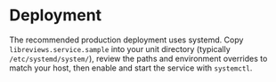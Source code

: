 # Deployment

The recommended production deployment uses systemd. Copy
`libreviews.service.sample` into your unit directory (typically
`/etc/systemd/system/`), review the paths and environment overrides to match
your host, then enable and start the service with `systemctl`.
